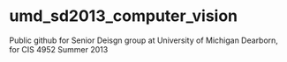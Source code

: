 umd_sd2013_computer_vision
==========================

Public github for Senior Deisgn group at University of Michigan Dearborn, for CIS 4952 Summer 2013
